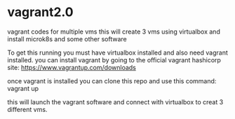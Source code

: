 # vagrant2.0
vagrant codes for multiple vms
this will create 3 vms using virtualbox and install microk8s and some other software 

To get this running you must have virtualbox installed and also need vagrant installed. you can install vagrant by going to the official vagrant hashicorp site: https://www.vagrantup.com/downloads
 
 once vagrant is installed you can clone this repo and use this command: vagrant up
 
 this will launch the vagrant software and connect with virtualbox to creat 3 different vms.
